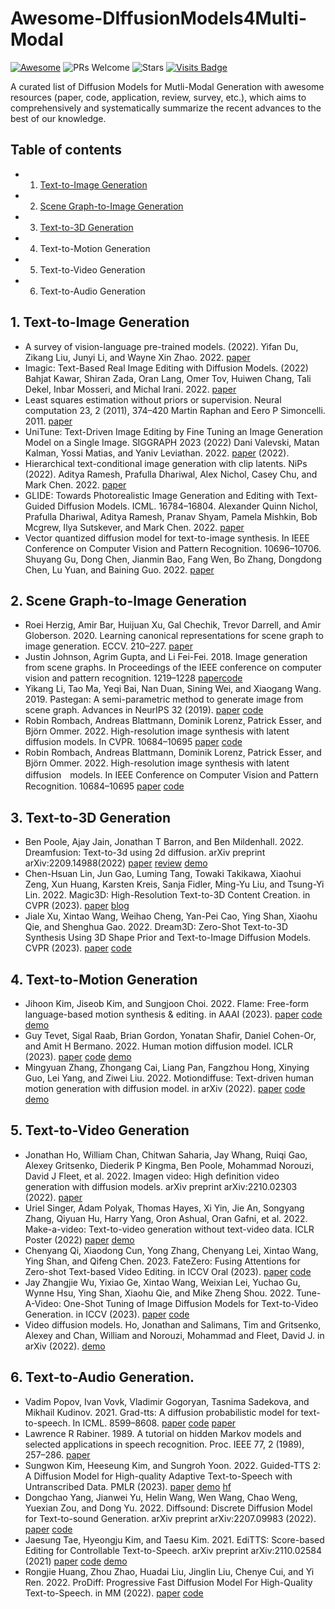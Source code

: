 # Awesome-DIffusionModels4Multi-Modal
[![Awesome](https://awesome.re/badge.svg)](https://awesome.re) 
![PRs Welcome](https://img.shields.io/badge/PRs-Welcome-green)
![Stars](https://img.shields.io/github/stars/JiaojiaoYe1994/Awesome-DIffusionModels4Multi-Modal)
[![Visits Badge](https://badges.pufler.dev/visits/yyysjz1997/Awesome-TimeSeries-SpatioTemporal-Diffusion-Model)](https://badges.pufler.dev/visits/yyysjz1997/Awesome-TimeSeries-SpatioTemporal-Diffusion-Model)


A curated list of Diffusion Models for Mutli-Modal Generation with awesome resources (paper, code, application, review, survey, etc.), which aims to comprehensively and systematically summarize the recent advances to the best of our knowledge.

## Table of contents
* 1. [Text-to-Image Generation](#text-to-image-generation)
* 2. [Scene Graph-to-Image Generation](#scene-graph-to-image-generation)
* 3. [Text-to-3D Generation](#text-to-3d-image-generation)
* 4. Text-to-Motion Generation
* 5. Text-to-Video Generation
* 6. Text-to-Audio Generation

## 1. Text-to-Image Generation
* A survey of vision-language pre-trained models. (2022). Yifan Du, Zikang Liu, Junyi Li, and Wayne Xin Zhao. 2022. [paper](https://arxiv.org/abs/2202.10936)
* Imagic: Text-Based Real Image Editing with Diffusion Models. (2022) Bahjat Kawar, Shiran Zada, Oran Lang, Omer Tov, Huiwen Chang, Tali Dekel, Inbar Mosseri, and Michal Irani. 2022. [paper](https://arxiv.org/abs/2210.09276)
* Least squares estimation without priors or supervision. Neural computation 23, 2 (2011), 374–420 Martin Raphan and Eero P Simoncelli. 2011.  [paper](https://dl.acm.org/doi/10.1162/NECO_a_00076)
* UniTune: Text-Driven Image Editing by Fine Tuning an Image Generation Model on a Single Image. SIGGRAPH 2023 (2022) Dani Valevski, Matan Kalman, Yossi Matias, and Yaniv Leviathan. 2022. [paper](https://arxiv.org/abs/2210.09477) (2022). 
* Hierarchical text-conditional image generation with clip latents. NiPs (2022). Aditya Ramesh, Prafulla Dhariwal, Alex Nichol, Casey Chu, and Mark Chen. 2022. [paper](https://proceedings.neurips.cc/paper_files/paper/2022/file/260a14acce2a89dad36adc8eefe7c59e-Paper-Conference.pdf)
* GLIDE: Towards Photorealistic Image Generation and Editing with Text-Guided Diffusion Models. ICML. 16784–16804. Alexander Quinn Nichol, Prafulla Dhariwal, Aditya Ramesh, Pranav Shyam, Pamela Mishkin, Bob Mcgrew, Ilya Sutskever, and Mark Chen. 2022.  [paper](https://arxiv.org/abs/2112.10741)
* Vector quantized diffusion model for text-to-image synthesis. In IEEE Conference on Computer Vision and Pattern Recognition. 10696–10706. Shuyang Gu, Dong Chen, Jianmin Bao, Fang Wen, Bo Zhang, Dongdong Chen, Lu Yuan, and Baining Guo. 2022. [paper](https://openaccess.thecvf.com/content/CVPR2022/papers/Gu_Vector_Quantized_Diffusion_Model_for_Text-to-Image_Synthesis_CVPR_2022_paper.pdf)

## 2. Scene Graph-to-Image Generation
* Roei Herzig, Amir Bar, Huijuan Xu, Gal Chechik, Trevor Darrell, and Amir Globerson. 2020. Learning canonical representations for scene graph to image generation. ECCV. 210–227. [paper](https://arxiv.org/abs/1912.07414)
* Justin Johnson, Agrim Gupta, and Li Fei-Fei. 2018. Image generation from scene graphs. In Proceedings of the IEEE conference on computer vision and pattern recognition. 1219–1228 [paper](https://arxiv.org/abs/1804.01622)[code](https://github.com/google/sg2im)
* Yikang Li, Tao Ma, Yeqi Bai, Nan Duan, Sining Wei, and Xiaogang Wang. 2019. Pastegan: A semi-parametric method to generate image from scene graph. Advances in NeurIPS 32 (2019). [paper](https://arxiv.org/abs/1905.01608) [code](https://github.com/yikang-li/PasteGAN)
* Robin Rombach, Andreas Blattmann, Dominik Lorenz, Patrick Esser, and Björn Ommer. 2022. High-resolution image synthesis with latent diffusion models. In CVPR. 10684–10695 [paper](https://openaccess.thecvf.com/content/CVPR2022/papers/Rombach_High-Resolution_Image_Synthesis_With_Latent_Diffusion_Models_CVPR_2022_paper.pdf) [code](https://github.com/CompVis/latent-diffusion)
* Robin Rombach, Andreas Blattmann, Dominik Lorenz, Patrick Esser, and Björn Ommer. 2022. High-resolution image synthesis with latent diffusion　models. In IEEE Conference on Computer Vision and Pattern Recognition. 10684–10695 [paper](https://openaccess.thecvf.com/content/CVPR2022/papers/Rombach_High-Resolution_Image_Synthesis_With_Latent_Diffusion_Models_CVPR_2022_paper.pdf) [code](https://github.com/CompVis/latent-diffusion)

## 3. Text-to-3D Generation
* Ben Poole, Ajay Jain, Jonathan T Barron, and Ben Mildenhall. 2022. Dreamfusion: Text-to-3d using 2d diffusion. arXiv preprint arXiv:2209.14988(2022) [paper](https://arxiv.org/abs/2209.14988) [review](https://openreview.net/forum?id=FjNys5c7VyY) [demo](https://dreamfusion3d.github.io/)
* Chen-Hsuan Lin, Jun Gao, Luming Tang, Towaki Takikawa, Xiaohui Zeng, Xun Huang, Karsten Kreis, Sanja Fidler, Ming-Yu Liu, and Tsung-Yi Lin. 2022. Magic3D: High-Resolution Text-to-3D Content Creation. in CVPR (2023). [paper](https://openaccess.thecvf.com/content/CVPR2023/papers/Lin_Magic3D_High-Resolution_Text-to-3D_Content_Creation_CVPR_2023_paper.pdf) [blog](https://research.nvidia.com/labs/dir/magic3d/#:~:text=Magic3D%20is%20a%20new%20text,avenues%20to%20various%20creative%20applications.)
* Jiale Xu, Xintao Wang, Weihao Cheng, Yan-Pei Cao, Ying Shan, Xiaohu Qie, and Shenghua Gao. 2022. Dream3D: Zero-Shot Text-to-3D Synthesis Using 3D Shape Prior and Text-to-Image Diffusion Models. CVPR (2023). [paper](https://openaccess.thecvf.com/content/CVPR2023/papers/Xu_Dream3D_Zero-Shot_Text-to-3D_Synthesis_Using_3D_Shape_Prior_and_Text-to-Image_CVPR_2023_paper.pdf) [code](https://bluestyle97.github.io/dream3d/) 

## 4. Text-to-Motion Generation
* Jihoon Kim, Jiseob Kim, and Sungjoon Choi. 2022. Flame: Free-form language-based motion synthesis & editing. in AAAI (2023). [paper](https://dl.acm.org/doi/10.1609/aaai.v37i7.25996) [code](https://github.com/kakaobrain/flame) [demo](https://kakaobrain.github.io/flame/)
* Guy Tevet, Sigal Raab, Brian Gordon, Yonatan Shafir, Daniel Cohen-Or, and Amit H Bermano. 2022. Human motion diffusion model. ICLR (2023). [paper](https://openreview.net/forum?id=SJ1kSyO2jwu) [code](https://github.com/GuyTevet/motion-diffusion-model) [demo](https://guytevet.github.io/mdm-page/)
* Mingyuan Zhang, Zhongang Cai, Liang Pan, Fangzhou Hong, Xinying Guo, Lei Yang, and Ziwei Liu. 2022. Motiondiffuse: Text-driven human motion generation with diffusion model. in arXiv (2022). [paper](https://arxiv.org/pdf/2208.15001.pdf) [code](https://github.com/mingyuan-zhang/MotionDiffuse) [demo](https://mingyuan-zhang.github.io/projects/MotionDiffuse.html)

## 5. Text-to-Video Generation
* Jonathan Ho, William Chan, Chitwan Saharia, Jay Whang, Ruiqi Gao, Alexey Gritsenko, Diederik P Kingma, Ben Poole, Mohammad Norouzi, David J Fleet, et al. 2022. Imagen video: High definition video generation with diffusion models. arXiv preprint arXiv:2210.02303 (2022). [paper](https://imagen.research.google/video/paper.pdf)
* Uriel Singer, Adam Polyak, Thomas Hayes, Xi Yin, Jie An, Songyang Zhang, Qiyuan Hu, Harry Yang, Oron Ashual, Oran Gafni, et al. 2022. Make-a-video: Text-to-video generation without text-video data. ICLR Poster (2022) [paper](https://openreview.net/forum?id=nJfylDvgzlq) [demo](https://makeavideo.studio/)
* Chenyang Qi, Xiaodong Cun, Yong Zhang, Chenyang Lei, Xintao Wang, Ying Shan, and Qifeng Chen. 2023. FateZero: Fusing Attentions for Zero-shot Text-based Video Editing. in ICCV Oral (2023). [paper](https://openaccess.thecvf.com/content/ICCV2023/supplemental/QI_FateZero_Fusing_Attentions_ICCV_2023_supplemental.pdf) [code](https://github.com/ChenyangQiQi/FateZero)
* Jay Zhangjie Wu, Yixiao Ge, Xintao Wang, Weixian Lei, Yuchao Gu, Wynne Hsu, Ying Shan, Xiaohu Qie, and Mike Zheng Shou. 2022. Tune-A-Video: One-Shot Tuning of Image Diffusion Models for Text-to-Video Generation. in ICCV (2023). [paper](https://openaccess.thecvf.com/content/ICCV2023/papers/Wu_Tune-A-Video_One-Shot_Tuning_of_Image_Diffusion_Models_for_Text-to-Video_Generation_ICCV_2023_paper.pdf) [code](https://github.com/showlab/Tune-A-Video)
* Video diffusion models. Ho, Jonathan and Salimans, Tim and Gritsenko, Alexey and Chan, William and Norouzi, Mohammad and Fleet, David J. in arXiv (2022). [demo](https://video-diffusion.github.io/)
 
## 6. Text-to-Audio Generation.
* Vadim Popov, Ivan Vovk, Vladimir Gogoryan, Tasnima Sadekova, and Mikhail Kudinov. 2021. Grad-tts: A diffusion probabilistic model for text-to-speech. In ICML. 8599–8608. [paper](https://arxiv.org/abs/2105.06337) [code](https://github.com/huawei-noah/Speech-Backbones/tree/main/Grad-TTS) [paper](https://grad-tts.github.io/)
* Lawrence R Rabiner. 1989. A tutorial on hidden Markov models and selected applications in speech recognition. Proc. IEEE 77, 2 (1989), 257–286. [paper](https://ieeexplore.ieee.org/document/18626)
* Sungwon Kim, Heeseung Kim, and Sungroh Yoon. 2022. Guided-TTS 2: A Diffusion Model for High-quality Adaptive Text-to-Speech with Untranscribed Data. PMLR (2023). [paper](https://proceedings.mlr.press/v162/kim22d.html) [demo](https://ksw0306.github.io/guided-tts2-demo/) [hf](https://huggingface.co/snu-ai/guided-tts2)
* Dongchao Yang, Jianwei Yu, Helin Wang, Wen Wang, Chao Weng, Yuexian Zou, and Dong Yu. 2022. Diffsound: Discrete Diffusion Model for Text-to-sound Generation. arXiv preprint arXiv:2207.09983 (2022). [paper](https://arxiv.org/abs/2207.09983) [code](https://github.com/yangdongchao/Text-to-sound-Synthesis)
* Jaesung Tae, Hyeongju Kim, and Taesu Kim. 2021. EdiTTS: Score-based Editing for Controllable Text-to-Speech. arXiv preprint arXiv:2110.02584 (2021) [paper](https://arxiv.org/abs/2110.02584) [code](https://github.com/neosapience/editts) [demo](https://editts.github.io/)
* Rongjie Huang, Zhou Zhao, Huadai Liu, Jinglin Liu, Chenye Cui, and Yi Ren. 2022. ProDiff: Progressive Fast Diffusion Model For High-Quality Text-to-Speech. in MM (2022). [paper](https://dl.acm.org/doi/abs/10.1145/3503161.3547855) [code](https://github.com/Rongjiehuang/ProDiff)
